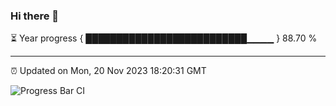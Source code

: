 ### Hi there 👋

⏳ Year progress { ██████████████████████████▁▁▁▁ } 88.70 %

---

⏰ Updated on Mon, 20 Nov 2023 18:20:31 GMT

![Progress Bar CI](https://github.com/liununu/liununu/workflows/Progress%20Bar%20CI/badge.svg)
